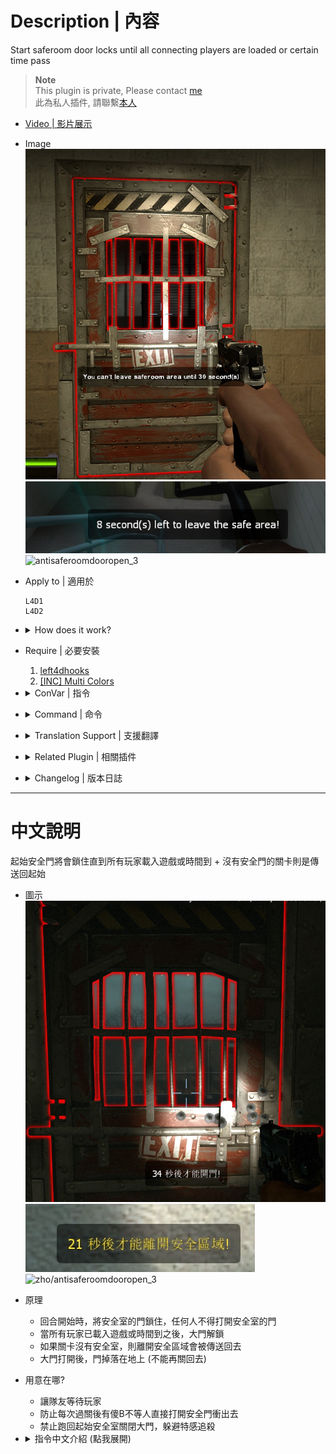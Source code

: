 # Description | 內容
Start saferoom door locks until all connecting players are loaded or certain time pass

> __Note__ <br/>
This plugin is private, Please contact [me](https://github.com/fbef0102/Game-Private_Plugin#私人插件列表-private-plugins-list)<br/>
此為私人插件, 請聯繫[本人](https://github.com/fbef0102/Game-Private_Plugin#私人插件列表-private-plugins-list)

* [Video | 影片展示](https://youtu.be/b3A14C7Qie8)

* Image
    <br/>![antisaferoomdooropen_1](image/antisaferoomdooropen_1.jpg)
    <br/>![antisaferoomdooropen_2](image/antisaferoomdooropen_2.jpg)
    <br/>![antisaferoomdooropen_3](image/antisaferoomdooropen_3.gif)

* Apply to | 適用於
    ```
    L4D1
    L4D2
    ```

* <details><summary>How does it work?</summary>

	* Lock start saferoom door until all connecting players are loaded or until time pass
    * Teleport survivor back to safe area if does not have start saferoom door
    * Saferoom door drops after door open
</details>

* Require | 必要安裝
    1. [left4dhooks](https://forums.alliedmods.net/showthread.php?t=321696)
    2. [[INC] Multi Colors](https://github.com/fbef0102/L4D1_2-Plugins/releases/tag/Multi-Colors)

* <details><summary>ConVar | 指令</summary>

    * cfg/sourcemod/antisaferoomdooropen.cfg
        ```php
        // 0=Plugin off, 1=Plugin on.
        antisaferoomdooropen_enable "1"

        // Turn on the plugin in these game modes. 0=All, 1=Coop, 2=Survival, 4=Versus, 8=Scavenge. Add numbers together.
        antisaferoomdooropen_modes_tog "0"

        // How Long plugin waits for loaders before giving up on them (0=Don't wait for loaders)
        antisaferoomdooropen_loaders_time "30"

        // How Long plugin waits before saferoom door can be opened. (Once all players are loaded)
        antisaferoomdooropen_open_time "40"

        // Saferoom door auto open after this amount of time, even if survivors are still inside the safe room. (0=off)
        antisaferoomdooropen_force_start_time "100"

        // If 1, saferoom door drops after door open
        antisaferoomdooropen_fake "1"

        // If 1, Door fades after it drops.
        antisaferoomdooropen_fade "1"

        // If 1, Players will be teleported back to saferoom if try to leave the safe area when door locks
        // Useful if map does not have start saferoom door
        antisaferoomdooropen_left_start_area_teleport "1"

        //If 1, Players won't take any damage when door locks
        antisaferoomdooropen_left_start_area_god "1"

        // If 1, Spawn player to safe area if player dies when door locks
        antisaferoomdooropen_open_spawn_player "0"

        // If 1, return player to safe area if player spawns or takes over bot when door locks.
        antisaferoomdooropen_return_player "0"

        // Changes how count down timer and hint displays.
        antisaferoomdooropen_announce_type "2"

        // (L4D2) Set A Glow For The Saferoom Doors
        antisaferoomdooropen_glow_enable "1"

        // (L4D2) Set The Glow Range For Saferoom Doors
        antisaferoomdooropen_glow_range "500"

        // (L4D2) Set Saferoom Lock Glow Color, (0-255) Separated By Spaces.
        antisaferoomdooropen_lock_glow_color "255 0 0"

        // (L4D2) Set Saferoom Unlock Glow Color, (0-255) Separated By Spaces.
        antisaferoomdooropen_unlock_glow_color "0 255 0"
        ```
</details>

* <details><summary>Command | 命令</summary>

	None
</details>

* <details><summary>Translation Support | 支援翻譯</summary>

	```
	English
	繁體中文
	简体中文
	```
</details>

* <details><summary>Related Plugin | 相關插件</summary>

    1. [lockdown_system_l4d](https://github.com/fbef0102/L4D1_2-Plugins/tree/master/lockdown_system_l4d): Locks Saferoom Door Until Someone Opens It.
		* 終點安全門鎖住直到時間結束
	2. [l4d_start_safe_area](https://github.com/fbef0102/L4D1_2-Plugins/tree/master/l4d_start_safe_area): Add Custom safe area for any map on start
		* 遊戲開局時，強制將出生點周圍區域判定為安全區，以確保玩家安全
</details>

* <details><summary>Changelog | 版本日誌</summary>

    * v2.8 (2025-1-1)
        * Make door drop after door is fully opened

    * v2.7 (2024-12-25)
        * Update cvars

    * v2.7 (2024-11-19)
        * Waiting for connecting players
        * Update cvars
        * Update translation
        * Remake code

    * v2.6 (2024-8-27)
        * Update cvars

    * v2.5 (2023-10-31)
        * Add translation file

    * v2.4 (2023-2-13)
        * Add a cvar to display count down timer

    * v2.3
        * Initial Release
</details>

- - - -
# 中文說明
起始安全門將會鎖住直到所有玩家載入遊戲或時間到 + 沒有安全門的關卡則是傳送回起始

* 圖示
    <br/>![zho/antisaferoomdooropen_1](image/zho/antisaferoomdooropen_1.jpg)
    <br/>![zho/antisaferoomdooropen_2](image/zho/antisaferoomdooropen_2.jpg)
    <br/>![zho/antisaferoomdooropen_3](image/zho/antisaferoomdooropen_3.gif)

* 原理
	* 回合開始時，將安全室的門鎖住，任何人不得打開安全室的門
    * 當所有玩家已載入遊戲或時間到之後，大門解鎖
    * 如果關卡沒有安全室，則離開安全區域會被傳送回去
    * 大門打開後，門掉落在地上 (不能再關回去)

* 用意在哪?
    * 讓隊友等待玩家
    * 防止每次過關後有傻B不等人直接打開安全門衝出去
    * 禁止跑回起始安全室關閉大門，躲避特感追殺

* <details><summary>指令中文介紹 (點我展開)</summary>

    * cfg/sourcemod/antisaferoomdooropen.cfg
        ```php
        // 0=關閉插件, 1=啟動插件
        antisaferoomdooropen_enable "1"

        // 什麼模式下啟動此插件. 0=所有模式, 1=戰役, 2=生存, 4=對抗, 8=清道夫. 請將數字相加起來
        antisaferoomdooropen_modes_tog "0"

        // 換圖之後必須等待所有玩家載入遊戲，超過30秒後便放棄等待 (0=不等待)
        antisaferoomdooropen_loaders_time "30"

        // 40秒後解鎖安全室大門 (所有玩家已載入遊戲之後開始倒數)
        antisaferoomdooropen_open_time "40"

        // 100秒後，安全室的門強制自動打開 (0=關閉這項功能)
        antisaferoomdooropen_force_start_time "100"

        // 為1時，安全門打開後會自動掉落且不能再關回去
        antisaferoomdooropen_fake "1"

        // 為1時，安全門掉落地上後自動消失
        antisaferoomdooropen_fade "1"

        // (大門鎖住時) 為1時，倖存者離開安全區域會被傳送回起點 (0=關閉這項功能)
        // 適合關卡沒有起始安全門的時候
        antisaferoomdooropen_left_start_area_teleport "1"

        // (大門鎖住時) 為1時，倖存者們不會受到任何傷害
        antisaferoomdooropen_left_start_area_god "1"

        // (大門鎖住時) 為1時，如果玩家在安全室內死亡則會復活
        antisaferoomdooropen_open_spawn_player "0"

        // (大門鎖住時) 為1時，玩家取代Bot時會返回安全區域
        antisaferoomdooropen_return_player "0"

        // 提示該如何顯示. (0: 不提示, 1: 聊天框, 2: 黑底白字框, 3: 螢幕正中間)
        antisaferoomdooropen_countdown_announce_type "2"

        // (L4D2) 為1時，安全室的大門有光環
        antisaferoomdooropen_glow_enable "1"

        // (L4D2) 安全室的大門發光範圍
        antisaferoomdooropen_glow_range "500"

        // (L4D2) 安全室的大門鎖住時的光圈顏色，填入RGB三色 (三個數值介於0~255，需要空格)
        antisaferoomdooropen_lock_glow_color "255 0 0"

        // (L4D2) 安全室的大門解除鎖住時的光圈顏色，填入RGB三色 (三個數值介於0~255，需要空格)
        antisaferoomdooropen_unlock_glow_color "0 255 0"
        ```
</details>